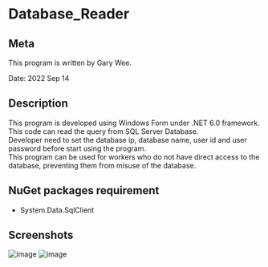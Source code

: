 # Database_Reader



## Meta
This program is written by Gary Wee.

Date: 2022 Sep 14

## Description
This program is developed using Windows Form under .NET 6.0 framework. <br/>
This code can read the query from SQL Server Database. <br/>
Developer need to set the database ip, database name, user id and user password before start using the program. <br/>
This program can be used for workers who do not have direct access to the database, preventing them from misuse of the database.


## NuGet packages requirement
<ul>
<li>System.Data.SqlClient</li>
</ul>

## Screenshots
![image](https://user-images.githubusercontent.com/51909547/190158956-a0514eea-cbdf-4dae-8c88-b94dffee9188.png)
![image](https://user-images.githubusercontent.com/51909547/190159311-0dccc700-ea98-4ea2-b5ac-64fee84eb862.png)
